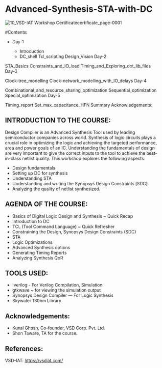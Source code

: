 # Advanced-Synthesis-STA-with-DC

![10_VSD-IAT Workshop Certificatecertificate_page-0001](https://user-images.githubusercontent.com/91059226/136513704-3dc4753a-8928-4d5b-a143-78b20649e7e6.jpg)


#Contents:

* Day-1

  * Introduction
  * DC_shell
Tcl_scripting
Design_Vision
Day-2

STA_Basics
Constraints_and_IO_load
Timing_and_Exploring_dot_lib_files
Day-3

Clock-tree_modelling
Clock-network_modelling_with_IO_delays
Day-4

Combinational_and_resource_sharing_optimization
Sequential_optimization
Special_optimization
Day-5

Timing_report
Set_max_capacitance_HFN
Summary
Acknowledgements:

## INTRODUCTION TO THE COURSE:
Design Compiler is an Advanced Synthesis Tool used by leading semiconductor companies across world.
Synthesis of logic circuits plays a crucial role in optimizing the logic and achieving the targeted performance, area and power goals of an IC.
Understanding the fundamentals of design are very important to give the correct inputs to the tool to achieve the best-in-class netlist quality.
This workshop explores the following aspects:
+	Design fundamentals
+	Setting up DC for synthesis
+	Understanding STA
+	Understanding and writing the Synopsys Design Constraints [SDC].
+	Analyzing the quality of netlist synthesized.


## AGENDA OF THE COURSE:
+	Basics of Digital Logic Design and Synthesis ~ Quick Recap
+	Introduction to DC
+	TCL (Tool Command Language) ~ Quick Refresher
+	Constraining the Design, Synopsys Design Constraints (SDC)
+	STA
+	Logic Optimizations
+	Advanced Synthesis options
+	Generating Timing Reports
+	Analyzing Synthesis QoR

## TOOLS USED:
+	Iverilog - For Verilog Compilation, Simulation
+	gtkwave ~ for viewing the simulation output
+	Synopsys Design Compiler — For Logic Synthesis
+	Skywater 130nm Library

## Acknowledgements:
+ Kunal Ghosh, Co-founder, VSD Corp. Pvt. Ltd.
+ Shon Taware, TA for the course.

## References:
VSD-IAT: https://vsdiat.com/
